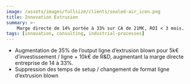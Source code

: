 ```yaml
---
image: /assets/images/fullsize/clients/sealed-air_icon.png
title: Innovation Extrusion
summary: >-
    Marge directe de 14% portée à 33% sur CA de 21M€, ROI < 3 mois.
tags: [innovation, consulting, industrial-processes]
---
```


<ul>
	<li>Augmentation de 35% de l’output ligne d’extrusion blown pour 5k€ d’investissement / ligne + 10k€ de R&D, augmentant la marge directe entreprise  de 14 à 33%.</li>
	<li>Suppression des temps de setup / changement de format ligne d’extrusion blown</li>
</ul>
